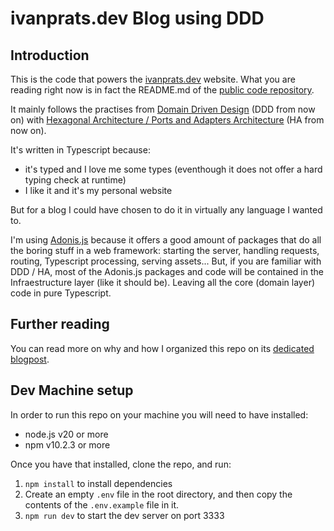 # ivanprats.dev Blog using DDD

## Introduction

This is the code that powers the [ivanprats.dev](https://ivanprats.dev) website. What you are reading right now is in fact the README.md of the [public code repository](https://github.com/ivan-prats/ivan-adonis-v6-blog/).

It mainly follows the practises from [Domain Driven Design](https://en.wikipedia.org/wiki/Domain-driven_design) (DDD from now on) with [Hexagonal Architecture / Ports and Adapters Architecture](<https://en.wikipedia.org/wiki/Hexagonal_architecture_(software)>) (HA from now on).

It's written in Typescript because:

- it's typed and I love me some types (eventhough it does not offer a hard typing check at runtime)
- I like it and it's my personal website

But for a blog I could have chosen to do it in virtually any language I wanted to.

I'm using [Adonis.js](https://adonisjs.com/) because it offers a good amount of packages that do all the boring stuff in a web framework: starting the server, handling requests, routing, Typescript processing, serving assets...
But, if you are familiar with DDD / HA, most of the Adonis.js packages and code will be contained in the Infraestructure layer (like it should be). Leaving all the core (domain layer) code in pure Typescript.

## Further reading

You can read more on why and how I organized this repo on its [dedicated blogpost](https://ivanprats.dev/blog/ddd-blog-in-typescript-with-adonis).

## Dev Machine setup

In order to run this repo on your machine you will need to have installed:

- node.js v20 or more
- npm v10.2.3 or more

Once you have that installed, clone the repo, and run:

1. `npm install` to install dependencies
2. Create an empty `.env` file in the root directory, and then copy the contents of the `.env.example` file in it.
3. `npm run dev` to start the dev server on port 3333
